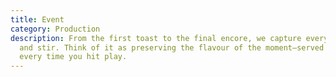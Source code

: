 ```yaml
---
title: Event
category: Production
description: From the first toast to the final encore, we capture every sparkle
  and stir. Think of it as preserving the flavour of the moment—served fresh
  every time you hit play.
---
```

